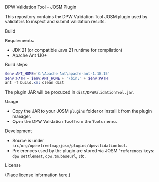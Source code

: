 DPW Validation Tool - JOSM Plugin

This repository contains the DPW Validation Tool JOSM plugin used by validators to inspect and submit validation results.

Build

Requirements:
- JDK 21 (or compatible Java 21 runtime for compilation)
- Apache Ant 1.10+

Build steps:

```powershell
$env:ANT_HOME='C:\Apache Ant\apache-ant-1.10.15'
$env:PATH = $env:ANT_HOME + '\bin;' + $env:PATH
ant -f build.xml clean dist
```

The plugin JAR will be produced in `dist/DPWValidationTool.jar`.

Usage

- Copy the JAR to your JOSM `plugins` folder or install it from the plugin manager.
- Open the DPW Validation Tool from the `Tools` menu.

Development

- Source is under `src/org/openstreetmap/josm/plugins/dpwvalidationtool`.
- Preferences used by the plugin are stored via JOSM `Preferences` keys: `dpw.settlement`, `dpw.tm.baseurl`, etc.

License

(Place license information here.)
